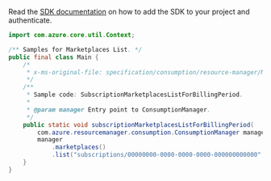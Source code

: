 Read the [SDK documentation](https://github.com/Azure/azure-sdk-for-java/blob/azure-resourcemanager-consumption_1.0.0-beta.3/sdk/consumption/azure-resourcemanager-consumption/README.md) on how to add the SDK to your project and authenticate.

```java
import com.azure.core.util.Context;

/** Samples for Marketplaces List. */
public final class Main {
    /*
     * x-ms-original-file: specification/consumption/resource-manager/Microsoft.Consumption/stable/2021-10-01/examples/MarketplacesListForBillingPeriod.json
     */
    /**
     * Sample code: SubscriptionMarketplacesListForBillingPeriod.
     *
     * @param manager Entry point to ConsumptionManager.
     */
    public static void subscriptionMarketplacesListForBillingPeriod(
        com.azure.resourcemanager.consumption.ConsumptionManager manager) {
        manager
            .marketplaces()
            .list("subscriptions/00000000-0000-0000-0000-000000000000", null, null, null, Context.NONE);
    }
}
```
